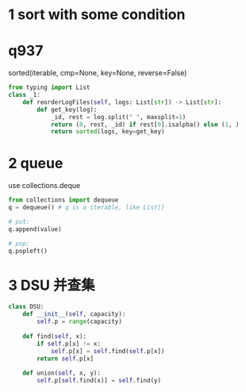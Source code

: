 # 1 sort with some condition
# q937

sorted(iterable, cmp=None, key=None, reverse=False)

```python
from typing import List
class _1:
    def reorderLogFiles(self, logs: List[str]) -> List[str]:
        def get_key(log):
            _id, rest = log.split(" ", maxsplit=1)
            return (0, rest, _id) if rest[0].isalpha() else (1, )
            return sorted(logs, key=get_key)
```

# 2 queue
use collections.deque
```python
from collections import dequeue
q = dequeue() # q is a iterable, like List[]

# put:
q.append(value)

# pop:
q.popleft()
```

# 3 DSU 并查集
```python
class DSU:
    def __init__(self, capacity):
        self.p = range(capacity)
        
    def find(self, x):
        if self.p[x] != x:
            self.p[x] = self.find(self.p[x])
        return self.p[x]
    
    def union(self, x, y):
        self.p[self.find(x)] = self.find(y)
```
